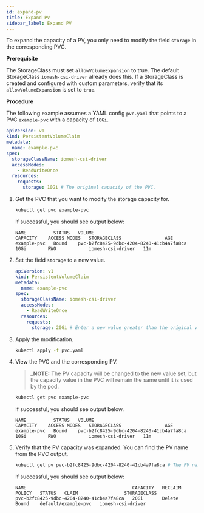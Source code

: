```yaml
---
id: expand-pv
title: Expand PV
sidebar_label: Expand PV
---
```


To expand the capacity of a PV, you only need to modify the field `storage` in the corresponding PVC.

**Prerequisite**

The StorageClass must set `allowVolumeExpansion` to true. The default StorageClass `iomesh-csi-driver` already does this. If a StorageClass is created and configured with custom parameters, verify that its `allowVolumeExpansion` is set to `true`. 

**Procedure**

The following example assumes a YAML config `pvc.yaml` that points to a PVC `example-pvc` with a capacity of `10Gi`.
```yaml
apiVersion: v1
kind: PersistentVolumeClaim
metadata:
  name: example-pvc
spec:
  storageClassName: iomesh-csi-driver
  accessModes:
    - ReadWriteOnce
  resources:
    requests:
      storage: 10Gi # The original capacity of the PVC.
```

1. Get the PVC that you want to modify the storage capacity for.

    ```bash
    kubectl get pvc example-pvc
    ```

    If successful, you should see output below:

    ```output
    NAME          STATUS   VOLUME                                     CAPACITY    ACCESS MODES   STORAGECLASS                AGE
    example-pvc   Bound    pvc-b2fc8425-9dbc-4204-8240-41cb4a7fa8ca   10Gi        RWO            iomesh-csi-driver   11m
    ```

2. Set the field `storage` to a new value.
    ```yaml
    apiVersion: v1
    kind: PersistentVolumeClaim
    metadata:
      name: example-pvc
    spec:
      storageClassName: iomesh-csi-driver
      accessModes:
        - ReadWriteOnce
      resources:
        requests:
          storage: 20Gi # Enter a new value greater than the original value.
    ```

3. Apply the modification.

    ```bash
    kubectl apply -f pvc.yaml
    ```

4. View the PVC and the corresponding PV. 

    > **_NOTE:** The PV capacity will be changed to the new value set, but the capacity value in the PVC will remain the same until it is used by the pod.

    ```bash
    kubectl get pvc example-pvc 
    ```

   If successful, you should see output below. 

    ```output
    NAME          STATUS   VOLUME                                     CAPACITY    ACCESS MODES   STORAGECLASS                AGE
    example-pvc   Bound    pvc-b2fc8425-9dbc-4204-8240-41cb4a7fa8ca   10Gi        RWO            iomesh-csi-driver   11m
    ```

5. Verify that the PV capacity was expanded. You can find the PV name from the PVC output.
   
    ```bash
    kubectl get pv pvc-b2fc8425-9dbc-4204-8240-41cb4a7fa8ca # The PV name you get in Step 4.
    ```

    If successful, you should see output below:
    ```output
    NAME                                       CAPACITY   RECLAIM POLICY   STATUS   CLAIM                 STORAGECLASS
    pvc-b2fc8425-9dbc-4204-8240-41cb4a7fa8ca   20Gi       Delete           Bound    default/example-pvc   iomesh-csi-driver
    ```